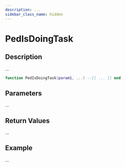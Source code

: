 ```yaml
---
description: ...
sidebar_class_name: hidden
---
```


# PedIsDoingTask

## Description

...

```lua
function PedIsDoingTask(param1, ...) --[[ ... ]] end
```

## Parameters

...

## Return Values

...

## Example

...

